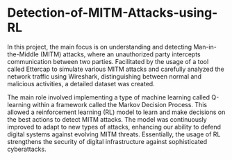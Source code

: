# Detection-of-MITM-Attacks-using-RL

In this project, the main focus is on understanding and detecting Man-in-the-Middle (MITM) attacks, where an unauthorized party intercepts communication between two parties. Facilitated by the usage of a tool called Ettercap to simulate various MITM attacks and carefully analyzed the network traffic using Wireshark, distinguishing between normal and malicious activities, a detailed dataset was created.

The main role involved implementing a type of machine learning called Q-learning within a framework called the Markov Decision Process. This allowed a reinforcement learning (RL) model to learn and make decisions on the best actions to detect MITM attacks. The model was continuously improved to adapt to new types of attacks, enhancing our ability to defend digital systems against evolving MITM threats. Essentially, the usage of RL strengthens the security of digital infrastructure against sophisticated cyberattacks.
